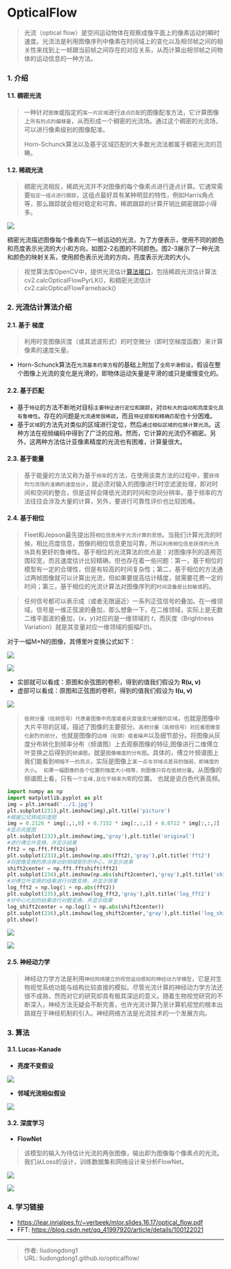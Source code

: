 # OpticalFlow


> 光流（optical flow）是空间运动物体在观察成像平面上的像素运动的瞬时速度。光流法是利用图像序列中像素在时间域上的变化以及相邻帧之间的相关性来找到上一帧跟当前帧之间存在的对应关系，从而计算出相邻帧之间物体的运动信息的一种方法。

### 1. 介绍

#### 1.1. 稠密光流

> 一种针对`图像`或指定的`某一片区域`进行`逐点匹配`的图像配准方法，它计算图像上`所有的点的偏移量`，从而形成一个稠密的光流场。通过这个稠密的光流场，可以进行像素级别的图像配准。
>
> Horn-Schunck算法以及基于区域匹配的大多数光流法都属于稠密光流的范畴。

#### 1.2. 稀疏光流

> 稠密光流相反，稀疏光流并不对图像的每个像素点进行逐点计算。它通常需要`指定一组点进行跟踪`，这组点最好具有某种明显的特性，例如Harris角点等，那么跟踪就会相对稳定和可靠。稀疏跟踪的计算开销比稠密跟踪小得多。
>

![](https://gitee.com/github-25970295/blogImage/raw/master/img/image-20201128125200642.png)

稠密光流描述图像每个像素向下一帧运动的光流，为了方便表示，使用不同的颜色和亮度表示光流的大小和方向，如图2-2右图的不同颜色。图2-3展示了一种光流和颜色的映射关系，使用颜色表示光流的方向，亮度表示光流的大小。

> 视觉算法库OpenCV中，提供光流估计[算法接口](https://link.zhihu.com/?target=https%3A//docs.opencv.org/3.3.1/d7/d8b/tutorial_py_lucas_kanade.html)，包括稀疏光流估计算法cv2.calcOpticalFlowPyrLK()，和稠密光流估计cv2.calcOpticalFlowFarneback()

### 2. 光流估计算法介绍

#### 2.1. 基于 梯度

> 利用时变图像灰度（或其滤波形式）的时空微分（即时空梯度函数）来计算像素的速度矢量。

- Horn-Schunck算法在`光流基本约束方程`的基础上附加了`全局平滑假设`，假设在整个图像上光流的变化是光滑的，即物体运动矢量是平滑的或只是缓慢变化的。

#### 2.2. 基于匹配

- 基于`特征`的方法不断地对目标`主要特征进行定位和跟踪`，对`目标大的运动和亮度变化具有鲁棒性`。存在的问题是`光流通常很稀疏`，而且`特征提取和精确匹配`也十分困难。
- 基于`区域`的方法先对类似的区域进行定位，然后`通过相似区域的位移计算光流`。这种方法在视频编码中得到了广泛的应用。然而，它计算的光流仍不稠密。另外，这两种方法估计亚像素精度的光流也有困难，计算量很大。

#### 2.3. 基于能量

> 基于能量的方法又称为基于`频率`的方法，在使用该类方法的过程中，要`获得均匀流场的准确的速度估计`，就必须对输入的图像进行时空滤波处理，即对时间和空间的整合，但是这样会降低光流的时间和空间分辨率。基于频率的方法往往会涉及大量的计算，另外，要进行可靠性评价也比较困难。

#### 2.4. 基于相位

> Fleet和Jepson最先提出将`相位信息用于光流计算的思想`。当我们计算光流的时候，相比亮度信息，图像的相位信息更加可靠，所以`利用相位信息获得的光流场`具有更好的鲁棒性。基于相位的光流算法的优点是：对图像序列的适用范围较宽，而且速度估计比较精确，但也存在着一些问题：第一，基于相位的模型有一定的合理性，但是有较高的时间复杂性；第二，基于相位的方法通过两帧图像就可以计算出光流，但如果要提高估计精度，就需要花费一定的时间；第三，基于相位的光流计算法对图像序列的`时间混叠是比较敏感`的。

> 任何信号都可以表示成（或者无限逼近）一系列正弦信号的叠加。在一维领域，信号是一维正弦波的叠加，那么想象一下，在二维领域，实际上是无数二维平面波的叠加，$(x，y)$对应的是一维领域的 $t$，而灰度（Brightness Variation）就是其变量对应一维领域的振幅$F(t)$。

对于一幅M×N的图像，其傅里叶变换公式如下：

![](https://gitee.com/github-25970295/blogImage/raw/master/img/image-20201128154610987.png)

![](https://gitee.com/github-25970295/blogImage/raw/master/img/image-20201128154743715.png)

- 实部就可以看成：原图和余弦图的卷积，得到的值我们假设为 **R(u, v)**
- 虚部可以看成：原图和正弦图的卷积，得到的值我们假设为 **I(u, v)**

![](https://gitee.com/github-25970295/blogImage/raw/master/img/image-20201128155117753.png)

> `低频分量（低频信号）代表着图像中亮度或者灰度值变化缓慢的区域`，也就是图像中大片平坦的区域，描述了图像的主要部分。`高频分量（高频信号）对应着图像变化剧烈的部分`，也就是图像的`边缘（轮廓）或者噪声`以及细节部分。将图像从灰度分布转化到频率分布（频谱图）上去观察图像的特征,图像进行二维傅立叶变换之后得到的`频谱图`，就是`图像梯度的分布图`。具体的，傅立叶频谱图上我们能看到`明暗不一的亮点`，实际是图像上`某一点与邻域点差异的强弱，即梯度的大小`。` 如果一幅图像的各个位置的强度大小相等，则图像只存在低频分量`。从图像的频谱图上看，只有`一个主峰,且位于频率为零`的位置。 也就是说白色代表高频。

```python
import numpy as np
import matplotlib.pyplot as plt
img = plt.imread('../1.jpg')
plt.subplot(231),plt.imshow(img),plt.title('picture')
#根据公式转成灰度图
img = 0.2126 * img[:,:,0] + 0.7152 * img[:,:,1] + 0.0722 * img[:,:,2]
#显示灰度图
plt.subplot(232),plt.imshow(img,'gray'),plt.title('original')
#进行傅立叶变换，并显示结果
fft2 = np.fft.fft2(img)
plt.subplot(233),plt.imshow(np.abs(fft2),'gray'),plt.title('fft2')
#将图像变换的原点移动到频域矩形的中心，并显示效果
shift2center = np.fft.fftshift(fft2)
plt.subplot(234),plt.imshow(np.abs(shift2center),'gray'),plt.title('shift2center')
#对傅立叶变换的结果进行对数变换，并显示效果
log_fft2 = np.log(1 + np.abs(fft2))
plt.subplot(235),plt.imshow(log_fft2,'gray'),plt.title('log_fft2')
#对中心化后的结果进行对数变换，并显示结果
log_shift2center = np.log(1 + np.abs(shift2center))
plt.subplot(236),plt.imshow(log_shift2center,'gray'),plt.title('log_shift2center')
plt.show()
```

![](https://gitee.com/github-25970295/blogImage/raw/master/img/image-20201128155802727.png)

![](https://gitee.com/github-25970295/blogImage/raw/master/img/image-20201128160050443.png)

#### 2.5. 神经动力学

> 神经动力学方法是利用`神经网络建立的视觉运动感知的神经动力学模型`，它是对生物视觉系统功能与结构比较直接的模拟。尽管光流计算的神经动力学方法还很不成熟，然而对它的研究却具有极其深远的意义。随着生物视觉研究的不断深入，神经方法无疑会不断完善，也许光流计算乃至计算机视觉的根本出路就在于神经机制的引入。神经网络方法是光流技术的一个发展方向。

### 3. 算法

#### 3.1. Lucas-Kanade

- **亮度不变假设**

![](https://gitee.com/github-25970295/blogImage/raw/master/img/image-20201128130513933.png)

- **邻域光流相似假设**

![](https://gitee.com/github-25970295/blogImage/raw/master/img/image-20201128130911572.png)

#### 3.2. 深度学习

- **FlowNet**

> 该模型的输入为待估计光流的两张图像，输出即为图像每个像素点的光流。我们从Loss的设计，训练数据集和网络设计来分析FlowNet。

![](https://gitee.com/github-25970295/blogImage/raw/master/img/image-20201128131038313.png)

![](https://gitee.com/github-25970295/blogImage/raw/master/img/image-20201128131122682.png)

### 4. 学习链接

- https://lear.inrialpes.fr/~verbeek/mlor.slides.16.17/optical_flow.pdf
- FFT: https://blog.csdn.net/qq_41997920/article/details/100122021

---

> 作者: liudongdong1  
> URL: liudongdong1.github.io/opticalflow/  


